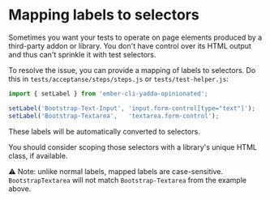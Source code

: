 # Mapping labels to selectors

Sometimes you want your tests to operate on page elements produced by a third-party addon or library. You don't have control over its HTML output and thus can't sprinkle it with test selectors.

To resolve the issue, you can provide a mapping of labels to selectors. Do this in `tests/acceptanse/steps/steps.js` or `tests/test-helper.js`:

```js
import { setLabel } from 'ember-cli-yadda-opinionated';

setLabel('Bootstrap-Text-Input', 'input.form-control[type="text"]');
setLabel('Bootstrap-Textarea',   'textarea.form-control');
```

These labels will be automatically converted to selectors.

You should consider scoping those selectors with a library's unique HTML class, if available.

⚠ Note: unlike normal labels, mapped labels are case-sensitive. `BootstrapTextarea` will not match `Bootstrap-Textarea` from the example above.
